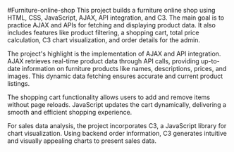 #Furniture-online-shop
This project builds a furniture online shop using HTML, CSS, JavaScript, AJAX, API integration, and C3. The main goal is to practice AJAX and APIs for fetching and displaying product data. It also includes features like product filtering, a shopping cart, total price calculation, C3 chart visualization, and order details for the admin.

The project's highlight is the implementation of AJAX and API integration. AJAX retrieves real-time product data through API calls, providing up-to-date information on furniture products like names, descriptions, prices, and images. This dynamic data fetching ensures accurate and current product listings.

The shopping cart functionality allows users to add and remove items without page reloads. JavaScript updates the cart dynamically, delivering a smooth and efficient shopping experience.

For sales data analysis, the project incorporates C3, a JavaScript library for chart visualization. Using backend order information, C3 generates intuitive and visually appealing charts to present sales data.



